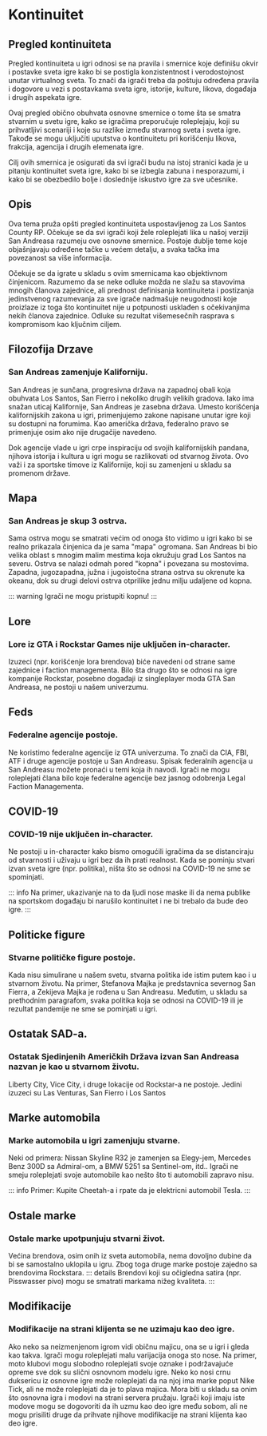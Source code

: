# Kontinuitet

## Pregled kontinuiteta

Pregled kontinuiteta u igri odnosi se na pravila i smernice koje definišu okvir i postavke sveta igre kako bi se postigla konzistentnost i verodostojnost unutar virtualnog sveta. To znači da igrači treba da poštuju određena pravila i dogovore u vezi s postavkama sveta igre, istorije, kulture, likova, događaja i drugih aspekata igre.

Ovaj pregled obično obuhvata osnovne smernice o tome šta se smatra stvarnim u svetu igre, kako se igračima preporučuje roleplejaju, koji su prihvatljivi scenariji i koje su razlike između stvarnog sveta i sveta igre. Takođe se mogu uključiti uputstva o kontinuitetu pri korišćenju likova, frakcija, agencija i drugih elemenata igre.

Cilj ovih smernica je osigurati da svi igrači budu na istoj stranici kada je u pitanju kontinuitet sveta igre, kako bi se izbegla zabuna i nesporazumi, i kako bi se obezbedilo bolje i doslednije iskustvo igre za sve učesnike.

## Opis

Ova tema pruža opšti pregled kontinuiteta uspostavljenog za Los Santos County RP. Očekuje se da svi igrači koji žele roleplejati lika u našoj verziji San Andreasa razumeju ove osnovne smernice. Postoje dublje teme koje objašnjavaju određene tačke u većem detalju, a svaka tačka ima povezanost sa više informacija. 

Očekuje se da igrate u skladu s ovim smernicama kao objektivnom činjenicom. Razumemo da se neke odluke možda ne slažu sa stavovima mnogih članova zajednice, ali prednost definisanja kontinuiteta i postizanja jedinstvenog razumevanja za sve igrače nadmašuje neugodnosti koje proizlaze iz toga što kontinuitet nije u potpunosti usklađen s očekivanjima nekih članova zajednice. Odluke su rezultat višemesečnih rasprava s kompromisom kao ključnim ciljem. 

## Filozofija Drzave
### San Andreas zamenjuje Kaliforniju.

San Andreas je sunčana, progresivna država na zapadnoj obali koja obuhvata Los Santos, San Fierro i nekoliko drugih velikih gradova. Iako ima snažan uticaj Kalifornije, San Andreas je zasebna država. Umesto korišćenja kalifornijskih zakona u igri, primenjujemo zakone napisane unutar igre koji su dostupni na forumima. Kao američka država, federalno pravo se primenjuje osim ako nije drugačije navedeno.

Dok agencije vlade u igri crpe inspiraciju od svojih kalifornijskih pandana, njihova istorija i kultura u igri mogu se razlikovati od stvarnog života. Ovo važi i za sportske timove iz Kalifornije, koji su zamenjeni u skladu sa promenom države.

## Mapa
### San Andreas je skup 3 ostrva.

Sama ostrva mogu se smatrati većim od onoga što vidimo u igri kako bi se realno prikazala činjenica da je sama "mapa" ogromana. San Andreas bi bio velika oblast s mnogim malim mestima koja okružuju grad Los Santos na severu. Ostrva se nalazi odmah pored "kopna" i povezana su mostovima. Zapadna, jugozapadna, južna i jugoistočna strana ostrva su okrenute ka okeanu, dok su drugi delovi ostrva otprilike jednu milju udaljene od kopna. 

::: warning
Igrači ne mogu pristupiti kopnu! 
:::

## Lore
### Lore iz GTA i Rockstar Games nije uključen in-character.

Izuzeci (npr. korišćenje lora brendova) biće navedeni od strane same zajednice i faction managementa. Bilo šta drugo što se odnosi na igre kompanije Rockstar, posebno događaji iz singleplayer moda GTA San Andreasa, ne postoji u našem univerzumu.

## Feds
### Federalne agencije postoje.

Ne koristimo federalne agencije iz GTA univerzuma. To znači da CIA, FBI, ATF i druge agencije postoje u San Andreasu. Spisak federalnih agencija u San Andreasu možete pronaći u temi koja ih navodi. Igrači ne mogu roleplejati člana bilo koje federalne agencije bez jasnog odobrenja Legal Faction Managementa.

## COVID-19
### COVID-19 nije uključen in-character.

Ne postoji u in-character kako bismo omogućili igračima da se distanciraju od stvarnosti i uživaju u igri bez da ih prati realnost. Kada se pominju stvari izvan sveta igre (npr. politika), ništa što se odnosi na COVID-19 ne sme se spominjati. 

::: info
Na primer, ukazivanje na to da ljudi nose maske ili da nema publike na sportskom događaju bi narušilo kontinuitet i ne bi trebalo da bude deo igre.
:::

## Politicke figure
### Stvarne političke figure postoje.

Kada nisu simulirane u našem svetu, stvarna politika ide istim putem kao i u stvarnom životu. Na primer, Stefanova Majka je predstavnica severnog San Fierra, a Zekijeva Majka je rođena u San Andreasu. Međutim, u skladu sa prethodnim paragrafom, svaka politika koja se odnosi na COVID-19 ili je rezultat pandemije ne sme se pominjati u igri.

## Ostatak SAD-a.
### Ostatak Sjedinjenih Američkih Država izvan San Andreasa nazvan je kao u stvarnom životu.

Liberty City, Vice City,  i druge lokacije od Rockstar-a ne postoje. Jedini izuzeci su Las Venturas, San Fierro i Los Santos

## Marke automobila
### Marke automobila u igri zamenjuju stvarne.

Neki od primera: Nissan Skyline R32 je zamenjen sa Elegy-jem, Mercedes Benz 300D sa Admiral-om, a BMW 5251 sa Sentinel-om, itd.. Igrači ne smeju roleplejati svoje automobile kao nešto što ti automobili zapravo nisu. 

::: info
Primer: Kupite Cheetah-a i rpate da je elektricni automobil Tesla.
:::

## Ostale marke 
### Ostale marke upotpunjuju stvarni život.

Većina brendova, osim onih iz sveta automobila, nema dovoljno dubine da bi se samostalno uklopila u igru. Zbog toga druge marke postoje zajedno sa brendovima Rockstara. 
::: details
Brendovi koji su očigledna satira (npr. Pisswasser pivo) mogu se smatrati markama nižeg kvaliteta.
:::

## Modifikacije 
### Modifikacije na strani klijenta se ne uzimaju kao deo igre.

Ako neko sa neizmenjenom igrom vidi običnu majicu, ona se u igri i gleda kao takva. Igrači mogu roleplejati malu varijacija onoga sto nose. Na primer, moto klubovi mogu slobodno roleplejati svoje oznake i podržavajuće opreme sve dok su slični osnovnom modelu igre. Neko ko nosi crnu duksericu iz osnovne igre može roleplejati da na njoj ima marke poput Nike Tick, ali ne može roleplejati da je to plava majica. Mora biti u skladu sa onim što osnovna igra i modovi na strani servera pružaju. Igrači koji imaju iste modove mogu se dogovoriti da ih uzmu kao deo igre među sobom, ali ne mogu prisiliti druge da prihvate njihove modifikacije na strani klijenta kao deo igre.
